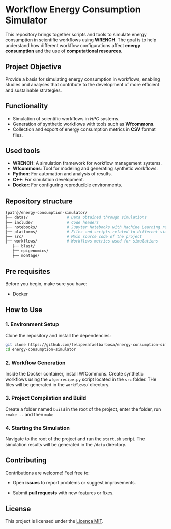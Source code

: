 # Workflow Energy Consumption Simulator

This repository brings together scripts and tools to simulate energy consumption in scientific workflows using **WRENCH**. The goal is to help understand how different workflow configurations affect **energy consumption** and the use of **computational resources**.

## Project Objective

Provide a basis for simulating energy consumption in workflows, enabling studies and analyses that contribute to the development of more efficient and sustainable strategies.

## Functionality

- Simulation of scientific workflows in *HPC* systems.
- Generation of synthetic workflows with tools such as **Wfcommons**.
- Collection and export of energy consumption metrics in **CSV** format files.

## Used tools

- **WRENCH**: A simulation framework for workflow management systems.
- **Wfcommons**: Tool for modeling and generating synthetic workflows.
- **Python**: For automation and analysis of results.
- **C++**: For simulation development.
- **Docker**: For configuring reproducible environments.

## Repository structure

```bash
{path}/energy-consumption-simulator/
├── datas/                 # Data obtained through simulations
├── include/               # Code headers
├── notebooks/             # Jupyter Notebooks with Machine Learning results
├── platforms/             # Files and scripts related to different simulated platforms
├── src/                   # Main source code of the project
├── workflows/             # Workflows metrics used for simulations
   ├── blast/
   ├── epigenomics/
   ├── montage/
```

## Pre requisites

Before you begin, make sure you have:
- Docker

## How to Use

### 1. Environment Setup

Clone the repository and install the dependencies:

```bash
git clone https://github.com/feliperafaelbarbosa/energy-consumption-simulator.git
cd energy-consumption-simulator
```

### 2. Workflow Generation
Inside the Docker container, install WfCommons.
Create synthetic workflows using the `wfgenrecipe.py` script located in the `src` folder. THe files will be generated in the `workflows/` directory.

### 3. Project Compilation and Build

Create a folder named `build` in the root of the project, enter the folder, run `cmake ..` and then `make`

### 4. Starting the Simulation

Navigate to the root of the project and run the `start.sh` script. The simulation results will be generated in the `/data` directory.

## Contributing

Contributions are welcome! Feel free to:

- Open **issues** to report problems or suggest improvements.

- Submit **pull requests** with new features or fixes.

## License

This project is licensed under the [Licença MIT](LICENSE).
